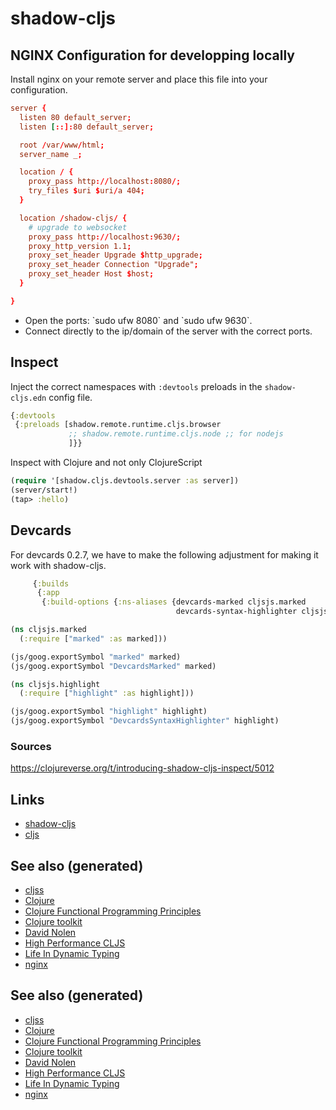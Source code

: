 # shadow-cljs

## NGINX Configuration for developping locally

Install nginx on your remote server and place this file into your
configuration.

``` conf
server {
  listen 80 default_server;
  listen [::]:80 default_server;

  root /var/www/html;
  server_name _;

  location / {
    proxy_pass http://localhost:8080/;
    try_files $uri $uri/a 404;
  }

  location /shadow-cljs/ {
    # upgrade to websocket
    proxy_pass http://localhost:9630/;
    proxy_http_version 1.1;
    proxy_set_header Upgrade $http_upgrade;
    proxy_set_header Connection "Upgrade";
    proxy_set_header Host $host;
  }

}
```

  - Open the ports: \`sudo ufw 8080\` and \`sudo ufw 9630\`.
  - Connect directly to the ip/domain of the server with the correct
    ports.

## Inspect

Inject the correct namespaces with `:devtools` preloads in the
`shadow-cljs.edn` config file.

``` clojure
{:devtools
 {:preloads [shadow.remote.runtime.cljs.browser
             ;; shadow.remote.runtime.cljs.node ;; for nodejs
             ]}}
```

Inspect with Clojure and not only ClojureScript

``` clojure
(require '[shadow.cljs.devtools.server :as server])
(server/start!)
(tap> :hello)
```

## Devcards

For devcards 0.2.7, we have to make the following adjustment for making
it work with shadow-cljs.

``` clojure
     {:builds
      {:app
       {:build-options {:ns-aliases {devcards-marked cljsjs.marked
                                     devcards-syntax-highlighter cljsjs.highlight}}}}}

(ns cljsjs.marked
  (:require ["marked" :as marked]))

(js/goog.exportSymbol "marked" marked)
(js/goog.exportSymbol "DevcardsMarked" marked)

(ns cljsjs.highlight
  (:require ["highlight" :as highlight]))

(js/goog.exportSymbol "highlight" highlight)
(js/goog.exportSymbol "DevcardsSyntaxHighlighter" highlight)

```

### Sources

<https://clojureverse.org/t/introducing-shadow-cljs-inspect/5012>

## Links

  - [shadow-cljs](https://shadow-cljs.github.io/docs/UsersGuide.html)
  - [cljs](https://clojurescript.org/)

## See also (generated)

  - [cljss](./20200521232124-cljss.md)
  - [Clojure](./../decks/clojure.md)
  - [Clojure Functional Programming
    Principles](./20200524185034-clojure_functional_programming_principles.md)
  - [Clojure toolkit](./20200505124946-clj_toolkit.md)
  - [David Nolen](./20200430141609-david_nolen.md)
  - [High Performance
    CLJS](./20200505113402-high_performance_clojurescript.md)
  - [Life In Dynamic Typing](./20200430141226-life_in_dynamic_typing.md)
  - [nginx](./20200505112918-nginx.md)

## See also (generated)

  - [cljss](./20200521232124-cljss.md)
  - [Clojure](./../decks/clojure.md)
  - [Clojure Functional Programming
    Principles](./20200524185034-clojure_functional_programming_principles.md)
  - [Clojure toolkit](./20200505124946-clj_toolkit.md)
  - [David Nolen](./20200430141609-david_nolen.md)
  - [High Performance
    CLJS](./20200505113402-high_performance_clojurescript.md)
  - [Life In Dynamic Typing](./20200430141226-life_in_dynamic_typing.md)
  - [nginx](./20200505112918-nginx.md)
